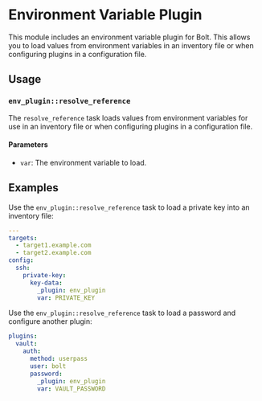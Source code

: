 # Environment Variable Plugin

This module includes an environment variable plugin for Bolt. This allows you to load
values from environment variables in an inventory file or when configuring plugins in
a configuration file.

## Usage

### `env_plugin::resolve_reference`

The `resolve_reference` task loads values from environment variables for use in an
inventory file or when configuring plugins in a configuration file.

#### Parameters

- `var`: The environment variable to load.

## Examples

Use the `env_plugin::resolve_reference` task to load a private key into an inventory file:

```yaml
---
targets:
  - target1.example.com
  - target2.example.com
config:
  ssh:
    private-key:
      key-data:
        _plugin: env_plugin
        var: PRIVATE_KEY
```

Use the `env_plugin::resolve_reference` task to load a password and configure another
plugin:

```yaml
plugins:
  vault:
    auth:
      method: userpass
      user: bolt
      password:
        _plugin: env_plugin
        var: VAULT_PASSWORD
```
